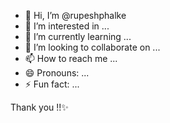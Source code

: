 - 👋 Hi, I’m @rupeshphalke
- 👀 I’m interested in ...
- 🌱 I’m currently learning ...
- 💞️ I’m looking to collaborate on ...
- 📫 How to reach me ...
- 😄 Pronouns: ...
- ⚡ Fun fact: ...

<!---
rupeshphalke/rupeshphalke is a ✨ special ✨ ` (this file) appears on your GitHub profile.
--->
Thank you !!✨
